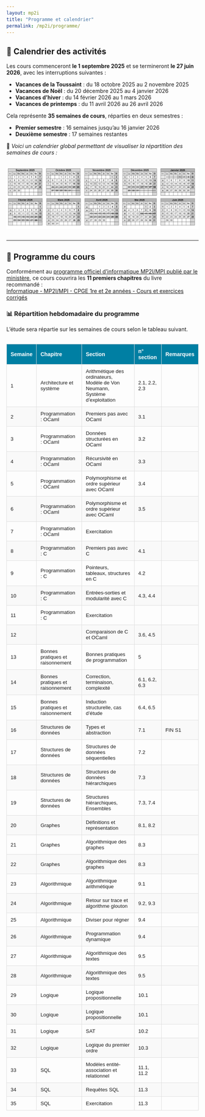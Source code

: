 ```yaml
---
layout: mp2i
title: "Programme et calendrier"
permalink: /mp2i/programme/
---
```


## 📅 Calendrier des activités

Les cours commenceront **le 1 septembre 2025** et se termineront **le 27 juin 2026**, avec les interruptions suivantes :

- **Vacances de la Toussaint** : du 18 octobre 2025 au 2 novembre 2025  
- **Vacances de Noël** : du 20 décembre 2025 au 4 janvier 2026  
- **Vacances d’hiver** : du 14 février 2026 au 1 mars 2026  
- **Vacances de printemps** : du 11 avril 2026 au 26 avril 2026  

Cela représente **35 semaines de cours**, réparties en deux semestres :  
- **Premier semestre** : 16 semaines jusqu’au 16 janvier 2026  
- **Deuxième semestre** : 17 semaines restantes

📌 *Voici un calendrier global permettant de visualiser la répartition des semaines de cours :*

<img src="/images/calendrier-mp2i.png" alt="Calendrier" width="900px" style="display: block; margin: 30px auto;" />

---

## 📘 Programme du cours

Conformément au [programme officiel d’informatique MP2I/MPI publié par le ministère](https://www.cpgelachenal.fr/documents/Programme%20informatique%20MP2I-MPI.pdf), ce cours couvrira les **11 premiers chapitres** du livre recommandé :  
[Informatique - MP2I/MPI - CPGE 1re et 2e années - Cours et exercices corrigés](https://www.editions-ellipses.fr/accueil/14407-informatique-mpi2-mpi-cpge-1re-et-2e-annees-cours-et-exercices-corriges-9782340070349.html)


### 📊 Répartition hebdomadaire du programme

L’étude sera répartie sur les semaines de cours selon le tableau suivant.
<!-- Questo è un commento in Markdown: non sarà visibile su GitHub  <iframe src="https://docs.google.com/spreadsheets/d/1bLaYKiwjtkOId92elSMJjm0HFgUuNslEN8jcu967iCA/edit?gid=0#gid=0 widget=true&amp;headers=false" width="800px" height="400px" style="border: 1px solid #ccc; margin: 20px auto; display: block;"> </iframe> -->



<style>
  .programme-table {
    width: 100%;
    border-collapse: collapse;
    font-family: Arial, sans-serif;
    font-size: 0.95em;
    margin-top: 30px;
    text-align: left;
  }

  .programme-table th, .programme-table td {
    padding: 10px;
    border: 1px solid #ddd;
  }

  .programme-table th {
    background-color: #007fa3;
    color: white;
    font-size: 1.05em;
  }

  .programme-table tr:nth-child(even) {
    background-color: #f9f9f9;
  }

  .programme-table tr:hover {
    background-color: #f1f1f1;
  }

  .programme-table td.dm-cell {
    text-align: center;
    font-size: 1.2em;
  }

  .programme-table td.fin-cell {
    color: red;
    font-weight: bold;
    text-align: center;
  }
</style>

<table class="programme-table">
  <thead>
    <tr>
      <th>Semaine</th>
      <th>Chapitre</th>
      <th>Section</th>
      <th>n° section</th>
      <th>Remarques</th>
    </tr>
  </thead>
  <tbody>
    <tr><td>1</td><td>Architecture et système</td><td>Arithmétique des ordinateurs, Modèle de Von Neumann, Système d’exploitation </td><td>2.1, 2.2, 2.3 </td><td></td></tr>
    <tr><td>2</td><td>Programmation : OCaml</td><td>Premiers pas avec OCaml</td><td>3.1</td><td></td></tr>
    <tr><td>3</td><td>Programmation : OCaml</td><td>Données structurées en OCaml</td><td>3.2</td><td></td></tr>
    <tr><td>4</td><td>Programmation : OCaml</td><td>Récursivité en OCaml</td><td>3.3</td><td></td></tr>
    <tr><td>5</td><td>Programmation : OCaml</td><td>Polymorphisme et ordre supérieur avec OCaml</td><td>3.4</td><td></td></tr>
    <tr><td>6</td><td>Programmation : OCaml</td><td>Polymorphisme et ordre supérieur avec OCaml</td><td>3.5</td><td></td></tr>
    <tr><td>7</td><td>Programmation : OCaml</td><td>Exercitation</td><td></td><td></td></tr>
    <tr><td>8</td><td>Programmation : C</td><td>Premiers pas avec C</td><td>4.1</td><td></td></tr>
    <tr><td>9</td><td>Programmation : C</td><td>Pointeurs, tableaux, structures en C</td><td>4.2</td><td></td></tr>
    <tr><td>10</td><td>Programmation : C</td><td>Entrées-sorties et modularité avec C</td><td>4.3, 4.4</td><td></td></tr>
    <tr><td>11</td><td>Programmation : C</td><td>Exercitation</td><td></td><td></td></tr>
    <tr><td>12</td><td></td><td>Comparaison de C et OCaml</td><td>3.6, 4.5</td><td></td></tr>
    <tr><td>13</td><td>Bonnes pratiques et raisonnement</td><td>Bonnes pratiques de programmation</td><td>5</td><td></td></tr>
    <tr><td>14</td><td>Bonnes pratiques et raisonnement</td><td>Correction, terminaison, complexité</td><td>6.1, 6.2, 6.3</td><td></td></tr>
    <tr><td>15</td><td>Bonnes pratiques et raisonnement</td><td>Induction structurelle, cas d’étude</td><td>6.4, 6.5</td><td></td></tr>
    <tr><td>16</td><td>Structures de données</td><td>Types et abstraction</td><td>7.1</td><td>FIN S1</td></tr>
    <tr><td>17</td><td>Structures de données</td><td>Structures de données séquentielles</td><td>7.2</td><td></td></tr>
    <tr><td>18</td><td>Structures de données</td><td>Structures de données hiérarchiques</td><td>7.3</td><td></td></tr>
    <tr><td>19</td><td>Structures de données</td><td>Structures hiérarchiques, Ensembles</td><td>7.3, 7.4</td><td></td></tr>
    <tr><td>20</td><td>Graphes</td><td>Définitions et représentation</td><td>8.1, 8.2</td><td></td></tr>
    <tr><td>21</td><td>Graphes</td><td>Algorithmique des graphes</td><td>8.3</td><td></td></tr>
    <tr><td>22</td><td>Graphes</td><td>Algorithmique des graphes</td><td>8.3</td><td></td></tr>
    <tr><td>23</td><td>Algorithmique</td><td>Algorithmique arithmétique</td><td>9.1</td><td></td></tr>
    <tr><td>24</td><td>Algorithmique</td><td>Retour sur trace et algorithme glouton</td><td>9.2, 9.3</td><td></td></tr>
    <tr><td>25</td><td>Algorithmique</td><td>Diviser pour régner</td><td>9.4</td><td></td></tr>
    <tr><td>26</td><td>Algorithmique</td><td>Programmation dynamique</td><td>9.4</td><td></td></tr>
    <tr><td>27</td><td>Algorithmique</td><td>Algorithmique des textes</td><td>9.5</td><td></td></tr>
    <tr><td>28</td><td>Algorithmique</td><td>Algorithmique des textes</td><td>9.5</td><td></td></tr>
    <tr><td>29</td><td>Logique</td><td>Logique propositionnelle</td><td>10.1</td><td></td></tr>
    <tr><td>30</td><td>Logique</td><td>Logique propositionnelle</td><td>10.1</td><td></td></tr>
    <tr><td>31</td><td>Logique</td><td>SAT</td><td>10.2</td><td></td></tr>
    <tr><td>32</td><td>Logique</td><td>Logique du premier ordre</td><td>10.3</td><td></td></tr>
    <tr><td>33</td><td>SQL</td><td>Modèles entité-association et relationnel</td><td>11.1, 11.2</td><td></td></tr>
    <tr><td>34</td><td>SQL</td><td>Requêtes SQL</td><td>11.3</td><td></td></tr>
    <tr><td>35</td><td>SQL</td><td>Exercitation </td><td>11.3</td><td></td></tr>
  </tbody>
</table>



